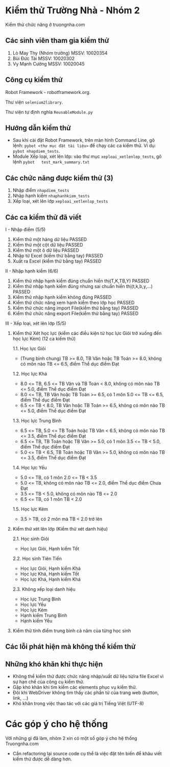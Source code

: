 Kiểm thử Trường Nhà - Nhóm 2
============
Kiểm thử chức năng ở truongnha.com

## Các sinh viên tham gia kiểm thử ##

1. Lò May Thy (Nhóm trưởng)   MSSV: 10020354
2. Bùi Đức Tài                MSSV: 10020302
3. Vy Mạnh Cường              MSSV: 10020045

## Công cụ kiểm thử ##
Robot Framework - robotframework.org.

Thư viện ```selenium2library```.

Thư viện tự định nghĩa ```ReusableModule.py```

## Hướng dẫn kiểm thử ##
- Sau khi cài đặt Robot Framework, trên màn hình Command Line, gõ lệnh: ``` pybot <thư mục đặt tài liệu> ``` để chạy các ca kiểm thử. Ví dụ: ``` pybot nhapdiem_tests ```.
- Module Xếp loại, xét lên lớp: vào thư mục ``` xeploai_xetlenlop_tests ```, gõ lệnh ```pybot   test_mark_summary.txt```

## Các chức năng được kiểm thử (3) ##
1. Nhập điểm ``` nhapdiem_tests ```
2. Nhập hạnh kiểm ``` nhaphanhkiem_tests ```
3. Xếp loại, xét lên lớp ``` xeploai_xetlenlop_tests ```

## Các ca kiểm thử đã viết ##
I - Nhập điểm (5/5)

1. Kiểm thử một hàng dữ liệu PASSED
2. Kiểm thử một cột dữ liệu PASSED
3. Kiểm thử một ô dữ liệu PASSED
4. Nhập từ Excel (kiểm thử bằng tay) PASSED
5. Xuất ra Excel (kiểm thử bằng tay) PASSED

II - Nhập hạnh kiểm (6/6)

1. Kiểm thử nhập hạnh kiểm đúng chuẩn hiển thị(T,K,TB,Y)              PASSED
2. Kiểm thử nhập hạnh kiểm đúng nhưng sai chuẩn hiển thị(t,k,b,y,...) PASSED
3. Kiểm thử nhập hạnh kiểm không đúng       PASSED
4. Kiểm thử chức năng xem hạnh kiểm theo lớp học PASSED
5. Kiểm thử chức năng import File(kiểm thử bằng tay)  PASSED
6. Kiểm thử chức năng export File(kiểm thử bằng tay)  PASSED

III - Xếp loại, xét lên lớp (5/5)

1. Kiểm thử Xét học lực (kiểm các điều kiện từ học lực Giỏi trở xuống đến học lực Kém) (12 ca kiểm thử)

    1.1. Học lực Giỏi
    
    - (Trung bình chung) TB >= 8.0, TB Văn hoặc TB Toán >= 8.0, không có môn nào TB <= 6.5, điểm Thể dục điểm Đạt
        
    1.2. Học lực Khá
    
    - 8.0 <= TB, 6.5 <= TB Văn và TB Toán < 8.0, không có môn nào TB <= 5.0, điểm Thể dục điểm Đạt
    - 8.0 <= TB, TB Văn hoặc TB Toán >= 6.5, có 1 môn 5.0 <= TB <= 6.5, điểm Thể dục điểm Đạt
    - 6.5 <= TB < 8.0, TB Văn hoặc TB Toán >= 6.5, không có môn nào TB <= 5.0, điểm Thể dục điểm Đạt
    
    1.3. Học lực Trung Bình
    
    - 6.5 <= TB, 5.0 <= TB Toán hoặc TB Văn < 6.5, không có môn nào TB <= 3.5, điểm Thể dục điểm Đạt
    - 6.5 <= TB, TB Toán hoặc TB Văn >= 5.0, có 1 môn 3.5 <= TB < 5.0, điểm Thể dục điểm Đạt
    - 5.0 <= TB < 6.5, TB Toán hoặc TB Văn >= 5.0, không có môn nào TB <= 3.5, điểm Thể dục điểm Đạt
    
    1.4. Học lực Yếu
    
    - 5.0 <= TB, có 1 môn 2.0 <= TB < 3.5
    - 5.0 <= TB, không có môn nào TB <= 2.0, điểm Thể dục điểm Chưa Đạt
    - 3.5 <= TB < 5.0, không có môn nào TB <= 2.0
    - 6.5 <= TB, có 1 môn TB < 2.0
    
    1.5. Học lực Kém
    
    - 3.5 > TB, có 2 môn mà TB < 2.0 trở lên
   
  
    
2. Kiểm thử xét lên lớp (Kiểm thử xét danh hiệu)

    2.1. Học sinh Giỏi
    
    - Học lực Giỏi, Hạnh kiểm Tốt
    
    2.2. Học sinh Tiên Tiến
    
    - Học lực Giỏi, Hạnh kiểm Khá
    - Học lực Khá, Hạnh kiểm Tốt
    - Học lực Khá, Hạnh kiểm Khá
    
    2.3. Không xếp loại danh hiệu
    
    - Học lực Trung Bình
    - Học lực Yếu
    - Học lực Kém
    - Hạnh kiểm Trung Bình
    - Hạnh kiểm Yếu


3. Kiểm thử tính điểm trung bình cả năm của từng học sinh
    
## Các lỗi phát hiện mà không thể kiểm thử ##

## Những khó khăn khi thực hiện ##
- Không thể kiểm thử được chức năng nhập/xuất dữ liệu từ/ra file Excel vì sự hạn chế của công cụ kiểm thử.
- Gặp khó khăn khi tìm kiếm các elements phục vụ kiểm thử.
- Đôi khi WebDriver không tìm thấy các phần tử của trang web (button, link, ...)
- Khó khăn trong việc thao tác với các giá trị Tiếng Việt (UTF-8)

# Các góp ý cho hệ thống ##
Với những gì đã làm, nhóm 2 xin có một số góp ý cho hệ thống Truongnha.com
- Cần refactoring lại source code cụ thể là việc đặt tên biến để khâu viết kiểm thử được dễ dàng hơn.
